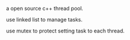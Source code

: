 a open source c++ thread pool.

use linked list to manage tasks.

use mutex to protect setting task to each thread.